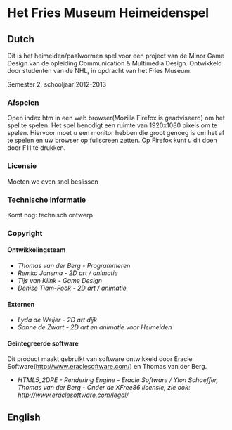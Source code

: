 Het Fries Museum Heimeidenspel
========================

Dutch
-----

Dit is het heimeiden/paalwormen spel voor een project van de Minor Game Design van de opleiding
Communication & Multimedia Design.
Ontwikkeld door studenten van de NHL, in opdracht van het Fries Museum.

Semester 2, schooljaar 2012-2013

### Afspelen

Open index.htm in een web browser(Mozilla Firefox is geadviseerd) om het spel te spelen.
Het spel benodigt een ruimte van 1920x1080 pixels om te spelen. Hiervoor moet u een monitor hebben
die groot genoeg is om het af te spelen en uw browser op fullscreen zetten. Op Firefox kunt u dit
doen door F11 te drukken.

### Licensie

Moeten we even snel beslissen

### Technische informatie

Komt nog: technisch ontwerp

### Copyright

#### Ontwikkelingsteam
 * *Thomas van der Berg - Programmeren*
 * *Remko Jansma - 2D art / animatie*
 * *Tijs van Klink - Game Design*
 * *Denise Tiam-Fook - 2D art / animatie*

#### Externen
 * *Lyda de Weijer - 2D art dijk*
 * *Sanne de Zwart - 2D art en animatie voor Heimeiden*

#### Geintegreerde software
Dit product maakt gebruikt van software ontwikkeld door Eracle
Software(http://www.eraclesoftware.com/) en Thomas van der Berg.

 * *HTML5_2DRE - Rendering Engine - Eracle Software / Ylon Schaeffer, Thomas van der Berg - 
   Onder de XFree86 licensie, zie ook: http://www.eraclesoftware.com/legal/*

English
-------
